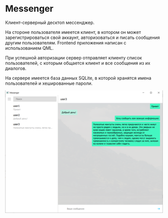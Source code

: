 # Messenger
Клиент-серверный десктоп мессенджер. 

На стороне пользователя имеется клиент, в котором он может зарегистрироваться свой аккаунт, авторизоваться и писать сообщения другим пользователям. Frontend приложения написан с использованием QML. 

При успешной авторизации сервер отправляет клиенту список пользователей, с которым общается клиент и все сообщения из их диалогов. 

На сервере имеется база данных SQLite, в которой хранятся имена пользователей и хешированные пароли.

![Скриншот работы программы](res/Screenshot_1.png "Скриншот работы программы")
